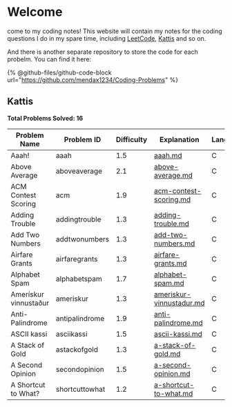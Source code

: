 # Welcome

come to my coding notes! This website will contain my notes for the coding questions I do in my spare time, including [LeetCode](https://leetcode.com/u/mendax1234/), [Kattis](https://open.kattis.com/users/wenbo-daniel-zhu) and so on.

And there is another separate repository to store the code for each probelm. You can find it here:

{% @github-files/github-code-block url="https://github.com/mendax1234/Coding-Problems" %}

## Kattis

**Total Problems Solved: 16**

| Problem Name          | Problem ID     | Difficulty | Explanation                                                                | Language |
| --------------------- | -------------- | ---------- | -------------------------------------------------------------------------- | -------- |
| Aaah!                 | aaah           | 1.5        | [aaah.md](kattis/easy/aaah.md "mention")                                   | C        |
| Above Average         | aboveaverage   | 2.1        | [above-average.md](kattis/easy/above-average.md "mention")                 | C        |
| ACM Contest Scoring   | acm            | 1.9        | [acm-contest-scoring.md](kattis/easy/acm-contest-scoring.md "mention")     | C        |
| Adding Trouble        | addingtrouble  | 1.3        | [adding-trouble.md](kattis/easy/adding-trouble.md "mention")               | C        |
| Add Two Numbers       | addtwonumbers  | 1.3        | [add-two-numbers.md](kattis/easy/add-two-numbers.md "mention")             | C        |
| Airfare Grants        | airfaregrants  | 1.3        | [airfare-grants.md](kattis/easy/airfare-grants.md "mention")               | C        |
| Alphabet Spam         | alphabetspam   | 1.7        | [alphabet-spam.md](kattis/easy/alphabet-spam.md "mention")                 | C        |
| Amerískur vinnustaður | ameriskur      | 1.3        | [ameriskur-vinnustadur.md](kattis/easy/ameriskur-vinnustadur.md "mention") | C        |
| Anti-Palindrome       | antipalindrome | 1.9        | [anti-palindrome.md](kattis/easy/anti-palindrome.md "mention")             | C        |
| ASCII kassi           | asciikassi     | 1.5        | [ascii-kassi.md](kattis/easy/ascii-kassi.md "mention")                     | C        |
| A Stack of Gold       | astackofgold   | 1.3        | [a-stack-of-gold.md](kattis/easy/a-stack-of-gold.md "mention")             | C        |
| A Second Opinion      | secondopinion  | 1.5        | [a-second-opinion.md](kattis/easy/a-second-opinion.md "mention")           | C        |
| A Shortcut to What?   | shortcuttowhat | 1.2        | [a-shortcut-to-what.md](kattis/easy/a-shortcut-to-what.md "mention")       | C        |
